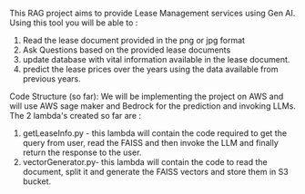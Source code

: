 This RAG project aims to provide Lease Management services using Gen AI. Using this tool you will be able to :
1. Read the lease document provided in the png or jpg format
2. Ask Questions based on the provided lease documents
3. update database with vital information available in the lease document.
4. predict the lease prices over the years using the data available from previous years.


Code Structure (so far):
 We will be implementing the project on AWS and will use AWS sage maker and Bedrock for the prediction and invoking LLMs.
 The 2 lambda's created so far are :
 1. getLeaseInfo.py - this lambda will contain the code required to get the query from user, read the FAISS and then invoke the LLM and finally return the response to the user.
 2. vectorGenerator.py- this lambda will contain the code to read the document, split it and generate the FAISS vectors and store them in S3 bucket.
